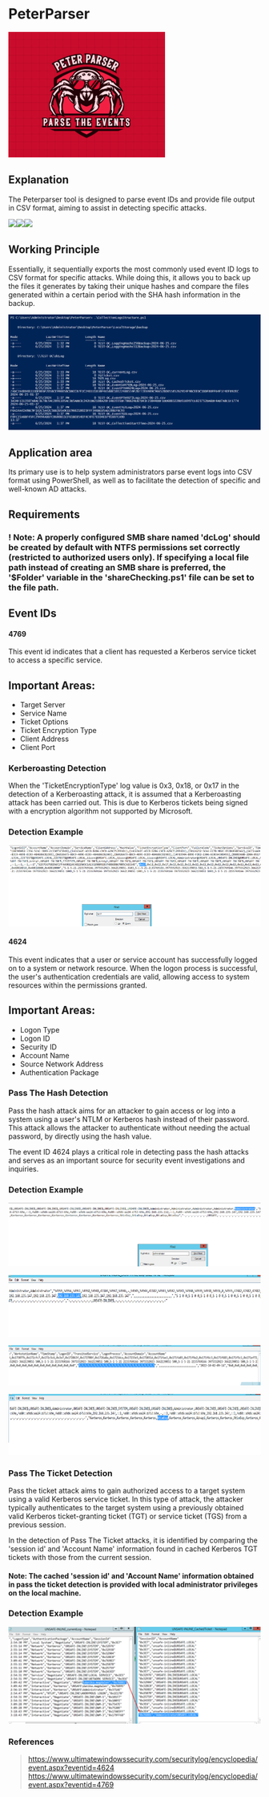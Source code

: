 # PeterParser

![](https://github.com/mustgundogdu/PeterParser/blob/main/logo.png)

## Explanation

The Peterparser tool is designed to parse event IDs and provide file output in CSV format, aiming to assist in detecting specific attacks.

![](https://img.shields.io/badge/Powershell-2CA5E0?style=for-the-badge&logo=powershell&logoColor=white)![](https://img.shields.io/badge/Windows-0078D6?style=for-the-badge&logo=windows&logoColor=white)![](https://img.shields.io/badge/windows%20terminal-4D4D4D?style=for-the-badge&logo=windows%20terminal&logoColor=white)
## Working Principle
Essentially, it sequentially exports the most commonly used event ID logs to CSV format for specific attacks. While doing this, it allows you to back up the files it generates by taking their unique hashes and compare the files generated within a certain period with the SHA hash information in the backup.

![](https://github.com/mustgundogdu/PeterParser/blob/main/ScreenShots/peterparserExecute.PNG)

## Application area
Its primary use is to help system administrators parse event logs into CSV format using PowerShell, as well as to facilitate the detection of specific and well-known AD attacks.

## Requirements
### ! Note: A properly configured SMB share named 'dcLog' should be created by default with NTFS permissions set correctly (restricted to authorized users only). If specifying a local file path instead of creating an SMB share is preferred, the '$Folder' variable in the 'shareChecking.ps1' file can be set to the file path.


## Event IDs

#### 4769
This event id indicates that a client has requested a Kerberos service ticket to access a specific service.
## Important Areas:

- Target Server
- Service Name
- Ticket Options
- Ticket Encryption Type
- Client Address
- Client Port
### Kerberoasting Detection
When the 'TicketEncryptionType' log value is 0x3, 0x18, or 0x17 in the detection of a Kerberoasting attack, it is assumed that a Kerberoasting attack has been carried out. This is due to Kerberos tickets being signed with a encryption algorithm not supported by Microsoft.

### Detection Example
![](https://github.com/mustgundogdu/PeterParser/blob/main/ScreenShots/4769Detection.PNG)

#### 4624
This event indicates that a user or service account has successfully logged on to a system or network resource. When the logon process is successful, the user's authentication credentials are valid, allowing access to system resources within the permissions granted.

## Important Areas:
- Logon Type
- Logon ID
- Security ID
- Account Name
- Source Network Address
- Authentication Package

### Pass The Hash Detection
Pass the hash attack aims for an attacker to gain access or log into a system using a user's NTLM or Kerberos hash instead of their password. This attack allows the attacker to authenticate without needing the actual password, by directly using the hash value.

The event ID 4624 plays a critical role in detecting pass the hash attacks and serves as an important source for security event investigations and inquiries.

### Detection Example
![](https://github.com/mustgundogdu/PeterParser/blob/main/ScreenShots/P1.PNG)

![](https://github.com/mustgundogdu/PeterParser/blob/main/ScreenShots/P4.PNG)

![](https://github.com/mustgundogdu/PeterParser/blob/main/ScreenShots/P3.PNG)

![](https://github.com/mustgundogdu/PeterParser/blob/main/ScreenShots/P2.PNG)


### Pass The Ticket Detection
Pass the ticket attack aims to gain authorized access to a target system using a valid Kerberos service ticket. In this type of attack, the attacker typically authenticates to the target system using a previously obtained valid Kerberos ticket-granting ticket (TGT) or service ticket (TGS) from a previous session.

In the detection of Pass The Ticket attacks, it is identified by comparing the 'session id' and 'Account Name' information found in cached Kerberos TGT tickets with those from the current session.
#### Note: The cached 'session id' and 'Account Name' information obtained in pass the ticket detection is provided with local administrator privileges on the local machine.

### Detection Example

![](https://github.com/mustgundogdu/PeterParser/blob/main/ScreenShots/PttDetection.PNG)


### References
> https://www.ultimatewindowssecurity.com/securitylog/encyclopedia/event.aspx?eventid=4624
> https://www.ultimatewindowssecurity.com/securitylog/encyclopedia/event.aspx?eventid=4769
